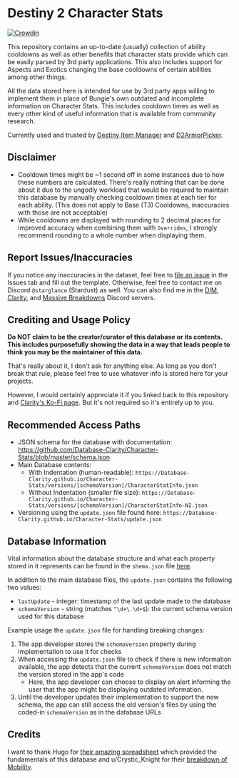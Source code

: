# Destiny 2 Character Stats

[![Crowdin](https://badges.crowdin.net/clarity-d2-character-stats/localized.svg)](https://crowdin.com/project/clarity-d2-character-stats)

This repository contains an up-to-date (usually) collection of ability cooldowns as well as other benefits that character stats provide which can be easily parsed by 3rd party applications. This also includes support for Aspects and Exotics changing the base cooldowns of certain abilities among other things.

All the data stored here is intended for use by 3rd party apps willing to implement them in place of Bungie's own outdated and incomplete information on Character Stats. This includes cooldown times as well as every other kind of useful information that is available from community research.

Currently used and trusted by [Destiny Item Manager](https://dim.gg/) and [D2ArmorPicker](https://d2armorpicker.com/).

## Disclaimer

- Cooldown times might be ~1 second off in some instances due to how these numbers are calculated. There's really nothing that can be done about it due to the ungodly workload that would be required to maintain this database by manually checking cooldown times at each tier for each ability. (This does not apply to Base (T3) Cooldowns, inaccuracies with those are not acceptable)
- While cooldowns are displayed with rounding to 2 decimal places for improved accuracy when combining them with `Overrides`, I strongly recommend rounding to a whole number when displaying them.

## Report Issues/Inaccuracies

If you notice any inaccuracies in the dataset, feel free to [file an issue](https://github.com/Database-Clarity/Character-Stats/issues/new/choose) in the Issues tab and fill out the template.
Otherwise, feel free to contact me on Discord `@starglance` (Stardust) as well. You can also find me in the [DIM](https://discordapp.com/invite/UK2GWC7), [Clarity](https://url.d2clarity.com/discord), and [Massive Breakdowns](https://discord.gg/TheyfeQ) Discord servers.

## Crediting and Usage Policy

**Do NOT claim to be the creator/curator of this database or its contents. This includes purposefully showing the data in a way that leads people to think you may be the maintainer of this data.**

That's really about it, I don't ask for anything else. As long as you don't break that rule, please feel free to use whatever info is stored here for your projects.

However, I would certainly appreciate it if you linked back to this repository and [Clarity's Ko-Fi page](https://ko-fi.com/d2clarity). But it's not required so it's entirely up to you.

## Recommended Access Paths

- JSON schema for the database with documentation: <https://github.com/Database-Clarity/Character-Stats/blob/master/schema.json>
- Main Database contents:
  - With Indentation (human-readable): `https://Database-Clarity.github.io/Character-Stats/versions/[schemaVersion]/CharacterStatInfo.json`
  - Without Indentation (smaller file size): `https://Database-Clarity.github.io/Character-Stats/versions/[schemaVersion]/CharacterStatInfo-NI.json`
- Versioning using the `update.json` file found here: `https://Database-Clarity.github.io/Character-Stats/update.json`

## Database Information

Vital information about the database structure and what each property stored in it represents can be found in the `shema.json` file [here](https://github.com/Database-Clarity/Character-Stats/blob/master/schema.json).

In addition to the main database files, the `update.json` contains the following two values:

- `lastUpdate` - integer: timestamp of the last update made to the database
- `schemaVersion` - string (matches `^\d+\.\d+$`): the current schema version used for this database

Example usage the `update.json` file for handling breaking changes:

1. The app developer stores the `schemaVersion` property during implementation to use it for checks
2. When accessing the `update.json` file to check if there is new information available, the app detects that the current `schemaVersion` does not match the version stored in the app's code
    - Here, the app developer can choose to display an alert informing the user that the app might be displaying outdated information.
3. Until the developer updates their implementation to support the new schema, the app can still access the old version's files by using the coded-in `schemaVersion` as in the database URLs

## Credits

I want to thank Hugo for [their amazing spreadsheet](https://docs.google.com/spreadsheets/d/1LgOPdcdEmRvDxFq1ZgJkR9-U6KMsTvYTUSJgkqsLIqs/) which provided the fundamentals of this database and u/Crystic_Knight for their [breakdown of Mobility](https://www.reddit.com/r/DestinyTheGame/comments/ejw37c/breakdown_of_mobility_ultimate_edition/).
